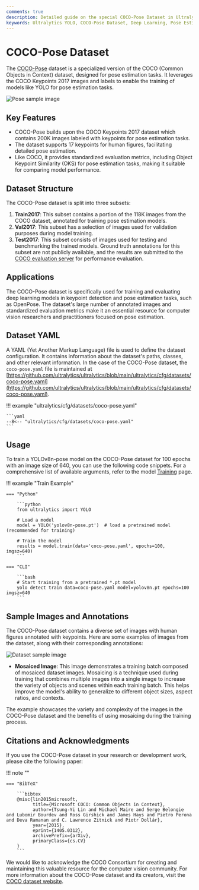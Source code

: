 ```yaml
---
comments: true
description: Detailed guide on the special COCO-Pose Dataset in Ultralytics. Learn about its key features, structure, and usage in pose estimation tasks with YOLO.
keywords: Ultralytics YOLO, COCO-Pose Dataset, Deep Learning, Pose Estimation, Training Models, Dataset YAML, openpose, YOLO
---
```


# COCO-Pose Dataset

The [COCO-Pose](https://cocodataset.org/#keypoints-2017) dataset is a specialized version of the COCO (Common Objects in Context) dataset, designed for pose estimation tasks. It leverages the COCO Keypoints 2017 images and labels to enable the training of models like YOLO for pose estimation tasks.

![Pose sample image](https://user-images.githubusercontent.com/26833433/277141128-cd62d09e-1eb0-4d20-9938-c55239a5cb76.jpg)

## Key Features

- COCO-Pose builds upon the COCO Keypoints 2017 dataset which contains 200K images labeled with keypoints for pose estimation tasks.
- The dataset supports 17 keypoints for human figures, facilitating detailed pose estimation.
- Like COCO, it provides standardized evaluation metrics, including Object Keypoint Similarity (OKS) for pose estimation tasks, making it suitable for comparing model performance.

## Dataset Structure

The COCO-Pose dataset is split into three subsets:

1. **Train2017**: This subset contains a portion of the 118K images from the COCO dataset, annotated for training pose estimation models.
2. **Val2017**: This subset has a selection of images used for validation purposes during model training.
3. **Test2017**: This subset consists of images used for testing and benchmarking the trained models. Ground truth annotations for this subset are not publicly available, and the results are submitted to the [COCO evaluation server](https://codalab.lisn.upsaclay.fr/competitions/7384) for performance evaluation.

## Applications

The COCO-Pose dataset is specifically used for training and evaluating deep learning models in keypoint detection and pose estimation tasks, such as OpenPose. The dataset's large number of annotated images and standardized evaluation metrics make it an essential resource for computer vision researchers and practitioners focused on pose estimation.

## Dataset YAML

A YAML (Yet Another Markup Language) file is used to define the dataset configuration. It contains information about the dataset's paths, classes, and other relevant information. In the case of the COCO-Pose dataset, the `coco-pose.yaml` file is maintained at [https://github.com/ultralytics/ultralytics/blob/main/ultralytics/cfg/datasets/coco-pose.yaml](https://github.com/ultralytics/ultralytics/blob/main/ultralytics/cfg/datasets/coco-pose.yaml).

!!! example "ultralytics/cfg/datasets/coco-pose.yaml"

    ```yaml
    --8<-- "ultralytics/cfg/datasets/coco-pose.yaml"
    ```

## Usage

To train a YOLOv8n-pose model on the COCO-Pose dataset for 100 epochs with an image size of 640, you can use the following code snippets. For a comprehensive list of available arguments, refer to the model [Training](../../modes/train.md) page.

!!! example "Train Example"

    === "Python"

        ```python
        from ultralytics import YOLO

        # Load a model
        model = YOLO('yolov8n-pose.pt')  # load a pretrained model (recommended for training)

        # Train the model
        results = model.train(data='coco-pose.yaml', epochs=100, imgsz=640)
        ```

    === "CLI"

        ```bash
        # Start training from a pretrained *.pt model
        yolo detect train data=coco-pose.yaml model=yolov8n.pt epochs=100 imgsz=640
        ```

## Sample Images and Annotations

The COCO-Pose dataset contains a diverse set of images with human figures annotated with keypoints. Here are some examples of images from the dataset, along with their corresponding annotations:

![Dataset sample image](https://user-images.githubusercontent.com/26833433/239690150-a9dc0bd0-7ad9-4b78-a30f-189ed727ea0e.jpg)

- **Mosaiced Image**: This image demonstrates a training batch composed of mosaiced dataset images. Mosaicing is a technique used during training that combines multiple images into a single image to increase the variety of objects and scenes within each training batch. This helps improve the model's ability to generalize to different object sizes, aspect ratios, and contexts.

The example showcases the variety and complexity of the images in the COCO-Pose dataset and the benefits of using mosaicing during the training process.

## Citations and Acknowledgments

If you use the COCO-Pose dataset in your research or development work, please cite the following paper:

!!! note ""

    === "BibTeX"

        ```bibtex
        @misc{lin2015microsoft,
              title={Microsoft COCO: Common Objects in Context},
              author={Tsung-Yi Lin and Michael Maire and Serge Belongie and Lubomir Bourdev and Ross Girshick and James Hays and Pietro Perona and Deva Ramanan and C. Lawrence Zitnick and Piotr Dollár},
              year={2015},
              eprint={1405.0312},
              archivePrefix={arXiv},
              primaryClass={cs.CV}
        }
        ```

We would like to acknowledge the COCO Consortium for creating and maintaining this valuable resource for the computer vision community. For more information about the COCO-Pose dataset and its creators, visit the [COCO dataset website](https://cocodataset.org/#home).
